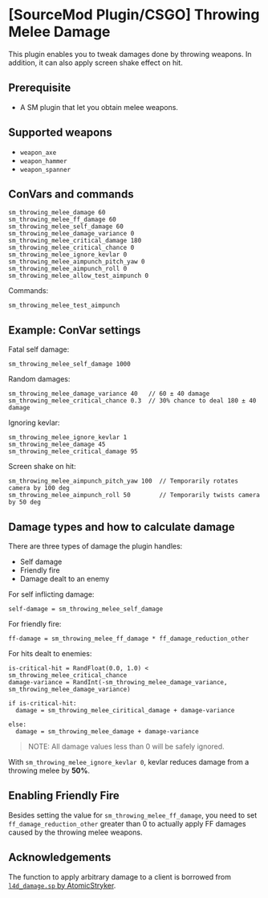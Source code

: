
# [SourceMod Plugin/CSGO] Throwing Melee Damage

This plugin enables you to tweak damages done by throwing weapons. In addition, it can also apply screen shake effect on hit.


## Prerequisite

- A SM plugin that let you obtain melee weapons.


## Supported weapons

- `weapon_axe`
- `weapon_hammer`
- `weapon_spanner`


## ConVars and commands

```
sm_throwing_melee_damage 60
sm_throwing_melee_ff_damage 60
sm_throwing_melee_self_damage 60
sm_throwing_melee_damage_variance 0
sm_throwing_melee_critical_damage 180
sm_throwing_melee_critical_chance 0
sm_throwing_melee_ignore_kevlar 0
sm_throwing_melee_aimpunch_pitch_yaw 0
sm_throwing_melee_aimpunch_roll 0
sm_throwing_melee_allow_test_aimpunch 0
```

Commands:

```
sm_throwing_melee_test_aimpunch
```


## Example: ConVar settings

Fatal self damage:

```
sm_throwing_melee_self_damage 1000
```

Random damages:

```
sm_throwing_melee_damage_variance 40   // 60 ± 40 damage
sm_throwing_melee_critical_chance 0.3  // 30% chance to deal 180 ± 40 damage
```

Ignoring kevlar:

```
sm_throwing_melee_ignore_kevlar 1
sm_throwing_melee_damage 45
sm_throwing_melee_critical_damage 95
```

Screen shake on hit:

```
sm_throwing_melee_aimpunch_pitch_yaw 100  // Temporarily rotates camera by 100 deg
sm_throwing_melee_aimpunch_roll 50        // Temporarily twists camera by 50 deg
```


## Damage types and how to calculate damage

There are three types of damage the plugin handles:

- Self damage
- Friendly fire
- Damage dealt to an enemy

For self inflicting damage:

```
self-damage = sm_throwing_melee_self_damage
```

For friendly fire:

```
ff-damage = sm_throwing_melee_ff_damage * ff_damage_reduction_other
```

For hits dealt to enemies:

```
is-critical-hit = RandFloat(0.0, 1.0) < sm_throwing_melee_critical_chance
damage-variance = RandInt(-sm_throwing_melee_damage_variance, sm_throwing_melee_damage_variance)

if is-critical-hit:
  damage = sm_throwing_melee_ciritical_damage + damage-variance

else:
  damage = sm_throwing_melee_damage + damage-variance
```

> NOTE: All damage values less than 0 will be safely ignored.

With `sm_throwing_melee_ignore_kevlar 0`, kevlar reduces damage from a throwing melee by **50%**.


## Enabling Friendly Fire

Besides setting the value for `sm_throwing_melee_ff_damage`, you need to set `ff_damage_reduction_other` greater than 0 to actually apply FF damages caused by the throwing melee weapons.


## Acknowledgements

The function to apply arbitrary damage to a client is borrowed from [`l4d_damage.sp` by AtomicStryker](https://forums.alliedmods.net/showthread.php?t=116668).
